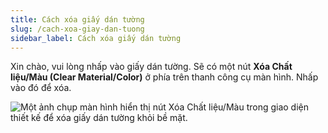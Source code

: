 ```yaml
---
title: Cách xóa giấy dán tường
slug: /cach-xoa-giay-dan-tuong
sidebar_label: Cách xóa giấy dán tường
---
```


Xin chào, vui lòng nhấp vào giấy dán tường. Sẽ có một nút **Xóa Chất liệu/Màu (Clear Material/Color)** ở phía trên thanh công cụ màn hình. Nhấp vào đó để xóa.

![Một ảnh chụp màn hình hiển thị nút Xóa Chất liệu/Màu trong giao diện thiết kế để xóa giấy dán tường khỏi bề mặt.](https://storage.googleapis.com/jegavn_kb/images/4dcdc4f9-34ed-44d9-83c1-17c1d988f183.png)